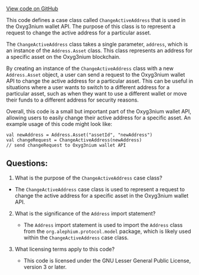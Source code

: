 [View code on GitHub](https://github.com/alephium/alephium/wallet/src/main/scala/org/alephium/wallet/api/model/ChangeActiveAddress.scala)

This code defines a case class called `ChangeActiveAddress` that is used in the Oxyg3nium wallet API. The purpose of this class is to represent a request to change the active address for a particular asset. 

The `ChangeActiveAddress` class takes a single parameter, `address`, which is an instance of the `Address.Asset` class. This class represents an address for a specific asset on the Oxyg3nium blockchain. 

By creating an instance of the `ChangeActiveAddress` class with a new `Address.Asset` object, a user can send a request to the Oxyg3nium wallet API to change the active address for a particular asset. This can be useful in situations where a user wants to switch to a different address for a particular asset, such as when they want to use a different wallet or move their funds to a different address for security reasons. 

Overall, this code is a small but important part of the Oxyg3nium wallet API, allowing users to easily change their active address for a specific asset. An example usage of this code might look like:

```
val newAddress = Address.Asset("assetId", "newAddress")
val changeRequest = ChangeActiveAddress(newAddress)
// send changeRequest to Oxyg3nium wallet API
```
## Questions: 
 1. What is the purpose of the `ChangeActiveAddress` case class?
   - The `ChangeActiveAddress` case class is used to represent a request to change the active address for a specific asset in the Oxyg3nium wallet API.

2. What is the significance of the `Address` import statement?
   - The `Address` import statement is used to import the `Address` class from the `org.alephium.protocol.model` package, which is likely used within the `ChangeActiveAddress` case class.

3. What licensing terms apply to this code?
   - This code is licensed under the GNU Lesser General Public License, version 3 or later.